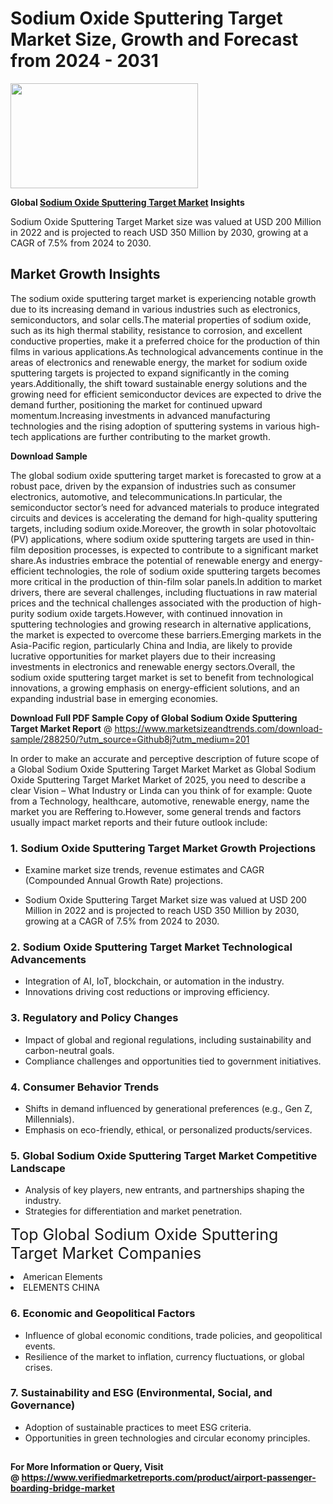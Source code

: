 <H1>Sodium Oxide Sputtering Target Market Size, Growth and Forecast from 2024 - 2031</H1><img class="aligncenter size-medium wp-image-584254" src="https://thirdeyenews.in/wp-content/uploads/2024/09/Global-Market-Research-300x168.jpeg" alt="" width="300" height="168" /><p><strong>Global&nbsp;<a href="https://www.marketsizeandtrends.com/download-sample/288250/?utm_source=Github8j?utm_medium=201">Sodium Oxide Sputtering Target Market</a> Insights</strong></p><p>Sodium Oxide Sputtering Target Market size was valued at USD 200 Million in 2022 and is projected to reach USD 350 Million by 2030, growing at a CAGR of 7.5% from 2024 to 2030.</p><p><h2>Market Growth Insights</h2> <p>The sodium oxide sputtering target market is experiencing notable growth due to its increasing demand in various industries such as electronics, semiconductors, and solar cells.The material properties of sodium oxide, such as its high thermal stability, resistance to corrosion, and excellent conductive properties, make it a preferred choice for the production of thin films in various applications.As technological advancements continue in the areas of electronics and renewable energy, the market for sodium oxide sputtering targets is projected to expand significantly in the coming years.Additionally, the shift toward sustainable energy solutions and the growing need for efficient semiconductor devices are expected to drive the demand further, positioning the market for continued upward momentum.Increasing investments in advanced manufacturing technologies and the rising adoption of sputtering systems in various high-tech applications are further contributing to the market growth.</p> <p><strong>Download Sample</strong></p> <p>The global sodium oxide sputtering target market is forecasted to grow at a robust pace, driven by the expansion of industries such as consumer electronics, automotive, and telecommunications.In particular, the semiconductor sector’s need for advanced materials to produce integrated circuits and devices is accelerating the demand for high-quality sputtering targets, including sodium oxide.Moreover, the growth in solar photovoltaic (PV) applications, where sodium oxide sputtering targets are used in thin-film deposition processes, is expected to contribute to a significant market share.As industries embrace the potential of renewable energy and energy-efficient technologies, the role of sodium oxide sputtering targets becomes more critical in the production of thin-film solar panels.In addition to market drivers, there are several challenges, including fluctuations in raw material prices and the technical challenges associated with the production of high-purity sodium oxide targets.However, with continued innovation in sputtering technologies and growing research in alternative applications, the market is expected to overcome these barriers.Emerging markets in the Asia-Pacific region, particularly China and India, are likely to provide lucrative opportunities for market players due to their increasing investments in electronics and renewable energy sectors.Overall, the sodium oxide sputtering target market is set to benefit from technological innovations, a growing emphasis on energy-efficient solutions, and an expanding industrial base in emerging economies.<p><span class=""><strong>Download Full PDF Sample Copy of Global Sodium Oxide Sputtering Target Market Report</strong> @ <a href="https://www.marketsizeandtrends.com/download-sample/288250/?utm_source=Github8j?utm_medium=201" target="_blank">https://www.marketsizeandtrends.com/download-sample/288250/?utm_source=Github8j?utm_medium=201</a></span></p><p>In order to make an accurate and perceptive description of future scope of a Global&nbsp;Sodium Oxide Sputtering Target Market Market as Global&nbsp;Sodium Oxide Sputtering Target Market Market of 2025, you need to describe a clear Vision &ndash; What Industry or Linda can you think of for example: Quote from a Technology, healthcare, automotive, renewable energy, name the market you are Reffering to.However, some general trends and factors usually impact market reports and their future outlook include:</p><h3>1.&nbsp;<strong>Sodium Oxide Sputtering Target Market Growth Projections</strong></h3><ul><li>Examine market size trends, revenue estimates and CAGR (Compounded Annual Growth Rate) projections.</li><li><p>Sodium Oxide Sputtering Target Market size was valued at USD 200 Million in 2022 and is projected to reach USD 350 Million by 2030, growing at a CAGR of 7.5% from 2024 to 2030.</p></li></ul><h3>2.&nbsp;<strong>Sodium Oxide Sputtering Target Market Technological Advancements</strong></h3><ul><li>Integration of AI, IoT, blockchain, or automation in the industry.</li><li>Innovations driving cost reductions or improving efficiency.</li></ul><h3>3.&nbsp;<strong>Regulatory and Policy Changes</strong></h3><ul><li>Impact of global and regional regulations, including sustainability and carbon-neutral goals.</li><li>Compliance challenges and opportunities tied to government initiatives.</li></ul><h3>4.&nbsp;<strong>Consumer Behavior Trends</strong></h3><ul><li>Shifts in demand influenced by generational preferences (e.g., Gen Z, Millennials).</li><li>Emphasis on eco-friendly, ethical, or personalized products/services.</li></ul><h3>5.&nbsp;<strong>Global Sodium Oxide Sputtering Target Market Competitive Landscape</strong></h3><ul><li>Analysis of key players, new entrants, and partnerships shaping the industry.</li><li>Strategies for differentiation and market penetration.</li></ul><p data-pm-slice="1 1 []"><span style="color: inherit; font-family: inherit; font-size: 25px;">Top Global Sodium Oxide Sputtering Target Market Companies</span></p><div class="" data-test-id=""><p><li>American Elements</li><li> ELEMENTS CHINA</li></p></div><h3>6.&nbsp;<strong>Economic and Geopolitical Factors</strong></h3><ul><li>Influence of global economic conditions, trade policies, and geopolitical events.</li><li>Resilience of the market to inflation, currency fluctuations, or global crises.</li></ul><h3>7.&nbsp;<strong>Sustainability and ESG (Environmental, Social, and Governance)</strong></h3><ul><li>Adoption of sustainable practices to meet ESG criteria.</li><li>Opportunities in green technologies and circular economy principles.</li></ul><h2><strong style="font-size: 14px;">For More Information or Query, Visit @&nbsp;</strong><a style="background-color: #ffffff; font-size: 14px;" href="https://www.marketsizeandtrends.com/report/sodium-oxide-sputtering-target-market/" target="_blank">https://www.verifiedmarketreports.com/product/airport-passenger-boarding-bridge-market</a></h2>
